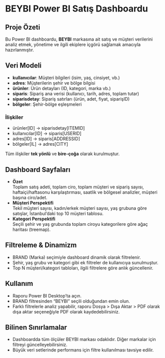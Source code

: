 # BEYBI Power BI Satış Dashboardu

## Proje Özeti

Bu Power BI dashboardu, **BEYBI** markasına ait satış ve müşteri verilerini analiz etmek, yönetime ve ilgili ekiplere içgörü sağlamak amacıyla hazırlanmıştır.

## Veri Modeli

- **kullanıcılar**: Müşteri bilgileri (isim, yaş, cinsiyet, vb.)
- **adres**: Müşterilerin şehir ve bölge bilgisi
- **ürünler**: Ürün detayları (ID, kategori, marka vb.)
- **siparis**: Sipariş ana verisi (kullanıcı, tarih, adres, toplam tutar)
- **siparisdetay**: Sipariş satırları (ürün, adet, fiyat, siparişID)
- **bölgeler**: Şehir-bölge eşleşmeleri

### İlişkiler

- ürünler[ID] → siparisdetay[ITEMID]
- kullanıcılar[ID] → siparis[USERID]
- adres[ID] → siparis[ADDRESSID]
- bölgeler[IL] → adres[CITY]

Tüm ilişkiler **tek yönlü** ve **bire-çoğa** olarak kurulmuştur.

## Dashboard Sayfaları

- **Özet**  
  Toplam satış adeti, toplam ciro, toplam müşteri ve sipariş sayısı, haftaiçi/haftasonu karşılaştırması, saatlik ve bölgesel analizler, müşteri başına ciro/adet.
- **Müşteri Perspektifi**  
  Tekil müşteri sayısı, kadın/erkek müşteri sayısı, yaş grubuna göre satışlar, İstanbul’daki top 10 müşteri tablosu.
- **Kategori Perspektifi**  
  Seçili şehir ve yaş grubunda toplam ciroyu kategorilere göre ağaç haritası (treemap).

## Filtreleme & Dinamizm
- BRAND (Marka) seçimiyle dashboard dinamik olarak filtrelenir.
- Şehir, yaş grubu ve kategori gibi ek filtreler de kullanıcıya sunulmuştur.
- Top N müşteri/kategori tabloları, ilgili filtrelere göre anlık güncellenir.

## Kullanım
- Raporu Power BI Desktop’ta açın.
- BRAND filtresinden “BEYBI” seçili olduğundan emin olun.
- Farklı filtrelerle analiz yapabilir, raporu Dosya > Dışa Aktar > PDF olarak dışa aktar seçeneğiyle PDF olarak kaydedebilirsiniz.

## Bilinen Sınırlamalar
- Dashboardda tüm ölçüler BEYBI markası odaklıdır. Diğer markalar için filtreyi güncelleyebilirsiniz.
- Büyük veri setlerinde performans için filtre kullanılması tavsiye edilir.

